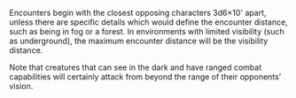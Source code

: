 Encounters begin with the closest opposing characters 3d6×10' apart, unless there are specific details which would define the encounter distance, such as being in fog or a forest. In environments with limited visibility (such as underground), the maximum encounter distance will be the visibility distance.

Note that creatures that can see in the dark and have ranged combat capabilities will certainly attack from beyond the range of their opponents’ vision.